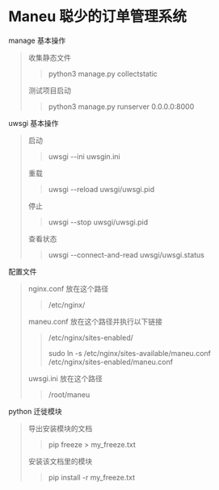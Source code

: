 # Maneu 聪少的订单管理系统
manage 基本操作
> 收集静态文件
> > python3 manage.py collectstatic
> 
> 测试项目启动
> > python3 manage.py runserver 0.0.0.0:8000

uwsgi 基本操作
> 启动
> > uwsgi --ini uwsgin.ini
> 
> 重载
> > uwsgi --reload uwsgi/uwsgi.pid
> 
> 停止
> > uwsgi --stop uwsgi/uwsgi.pid
> 
> 查看状态
> > uwsgi --connect-and-read uwsgi/uwsgi.status

配置文件
> nginx.conf 放在这个路径
> 
> > /etc/nginx/
> 
> maneu.conf 放在这个路径并执行以下链接
> 
> > /etc/nginx/sites-enabled/
> > 
> > sudo ln -s /etc/nginx/sites-available/maneu.conf /etc/nginx/sites-enabled/maneu.conf
> 
> uwsgi.ini 放在这个路径
> 
> > /root/maneu

python 迁徙模块
> 导出安装模块的文档
> > pip freeze > my_freeze.txt
> 
> 安装该文档里的模块
> > pip install -r my_freeze.txt